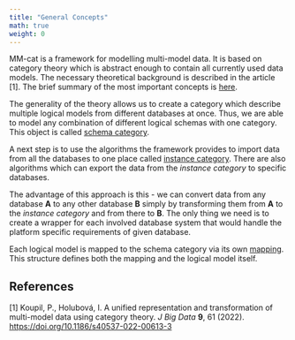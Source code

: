 ```yaml
---
title: "General Concepts"
math: true
weight: 0
---
```


MM-cat is a framework for modelling multi-model data. It is based on category theory which is abstract enough to contain all currently used data models. The necessary theoretical background is described in the article [1]. The brief summary of the most important concepts is [here](categoryTheory.md).

The generality of the theory allows us to create a category which describe multiple logical models from different databases at once. Thus, we are able to model any combination of different logical schemas with one category. This object is called [schema category](schemaAndInstanceCategory.md#schema-category).

A next step is to use the algorithms the framework provides to import data from all the databases to one place called [instance category](schemaAndInstanceCategory.md#instance-category). There are also algorithms which can export the data from the *instance category* to specific databases.

The advantage of this approach is this - we can convert data from any database **A** to any other database **B** simply by transforming them from **A** to the *instance category* and from there to **B**. The only thing we need is to create a wrapper for each involved database system that would handle the platform specific requirements of given database.

Each logical model is mapped to the schema category via its own [mapping](mapping.md). This structure defines both the mapping and the logical model itself.

## References

[1] Koupil, P., Holubová, I. A unified representation and transformation of multi-model data using category theory. *J Big Data* **9**, 61 (2022). https://doi.org/10.1186/s40537-022-00613-3


